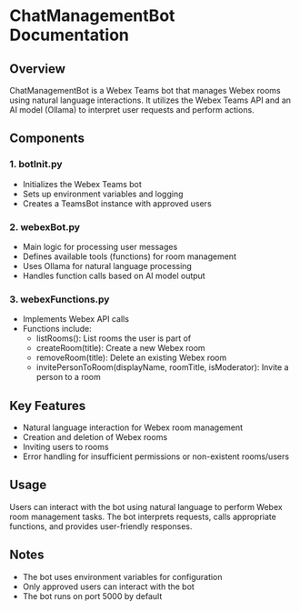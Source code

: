 # ChatManagementBot Documentation

## Overview
ChatManagementBot is a Webex Teams bot that manages Webex rooms using natural language interactions. It utilizes the Webex Teams API and an AI model (Ollama) to interpret user requests and perform actions.

## Components

### 1. botInit.py
- Initializes the Webex Teams bot
- Sets up environment variables and logging
- Creates a TeamsBot instance with approved users

### 2. webexBot.py
- Main logic for processing user messages
- Defines available tools (functions) for room management
- Uses Ollama for natural language processing
- Handles function calls based on AI model output

### 3. webexFunctions.py
- Implements Webex API calls
- Functions include:
  - listRooms(): List rooms the user is part of
  - createRoom(title): Create a new Webex room
  - removeRoom(title): Delete an existing Webex room
  - invitePersonToRoom(displayName, roomTitle, isModerator): Invite a person to a room

## Key Features
- Natural language interaction for Webex room management
- Creation and deletion of Webex rooms
- Inviting users to rooms
- Error handling for insufficient permissions or non-existent rooms/users

## Usage
Users can interact with the bot using natural language to perform Webex room management tasks. The bot interprets requests, calls appropriate functions, and provides user-friendly responses.

## Notes
- The bot uses environment variables for configuration
- Only approved users can interact with the bot
- The bot runs on port 5000 by default

